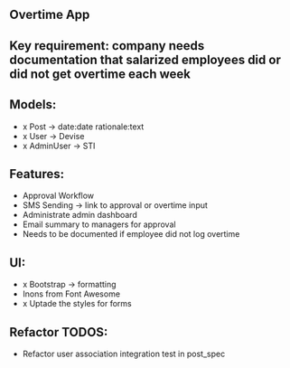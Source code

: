 ## Overtime App

## Key requirement: company needs documentation that salarized employees did or did not get overtime each week

## Models:
- x Post -> date:date rationale:text
- x User -> Devise
- x AdminUser -> STI

## Features:
- Approval Workflow
- SMS Sending -> link to approval or overtime input
- Administrate admin dashboard
- Email summary to managers for approval
- Needs to be documented if employee did not log overtime

## UI:
- x Bootstrap -> formatting 
- Inons from Font Awesome
- x Uptade the styles for forms

## Refactor TODOS:
- Refactor user association integration test in post_spec